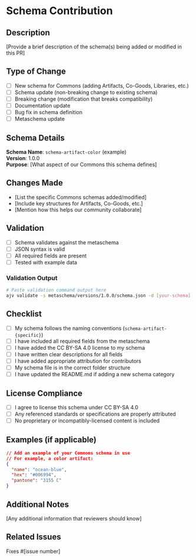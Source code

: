 # Schema Contribution

## Description

[Provide a brief description of the schema(s) being added or modified in this PR]

## Type of Change

- [ ] New schema for Commons (adding Artifacts, Co-Goods, Libraries, etc.)
- [ ] Schema update (non-breaking change to existing schema)
- [ ] Breaking change (modification that breaks compatibility)
- [ ] Documentation update
- [ ] Bug fix in schema definition
- [ ] Metaschema update

## Schema Details

**Schema Name**: `schema-artifact-color` (example)  
**Version**: 1.0.0  
**Purpose**: [What aspect of our Commons this schema defines]

## Changes Made

- [List the specific Commons schemas added/modified]
- [Include key structures for Artifacts, Co-Goods, etc.]
- [Mention how this helps our community collaborate]

## Validation

- [ ] Schema validates against the metaschema
- [ ] JSON syntax is valid
- [ ] All required fields are present
- [ ] Tested with example data

### Validation Output
```bash
# Paste validation command output here
ajv validate -s metaschema/versions/1.0.0/schema.json -d [your-schema]
```

## Checklist

- [ ] My schema follows the naming conventions (`schema-artifact-{specific}`)
- [ ] I have included all required fields from the metaschema
- [ ] I have added the CC BY-SA 4.0 license to my schema
- [ ] I have written clear descriptions for all fields
- [ ] I have added appropriate attribution for contributors
- [ ] My schema file is in the correct folder structure
- [ ] I have updated the README.md if adding a new schema category

## License Compliance

- [ ] I agree to license this schema under CC BY-SA 4.0
- [ ] Any referenced standards or specifications are properly attributed
- [ ] No proprietary or incompatibly-licensed content is included

## Examples (if applicable)

```json
// Add an example of your Commons schema in use
// For example, a color artifact:
{
  "name": "ocean-blue",
  "hex": "#006994",
  "pantone": "3155 C"
}
```

## Additional Notes

[Any additional information that reviewers should know]

## Related Issues

Fixes #[issue number]